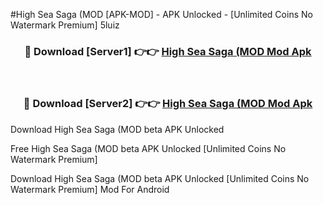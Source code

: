 #High Sea Saga (MOD [APK-MOD] - APK Unlocked - [Unlimited Coins No Watermark Premium] 5luiz



<div align="center">

<h3>🔴 Download [Server1] 👉👉 <a href="https://momento.my/?title=High_Sea_Saga_(MOD">High Sea Saga (MOD Mod Apk</a></h3><br>

<h3>🔴 Download [Server2] 👉👉 <a href="https://momento.my/?title=High_Sea_Saga_(MOD">High Sea Saga (MOD Mod Apk</a></h3>
</div>



Download High Sea Saga (MOD beta APK Unlocked

Free High Sea Saga (MOD beta APK Unlocked [Unlimited Coins No Watermark Premium]

Download High Sea Saga (MOD beta APK Unlocked [Unlimited Coins No Watermark Premium] Mod For Android
